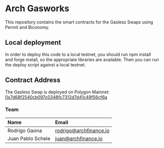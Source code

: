 # Arch Gasworks


This repository contains the smart contracts for the Gasless Swaps using Permit and Biconomy.

## Local deployment

In order to deploy this code to a local testnet, you should run npm install and forge install, so the appropriate libraries are available. Then you can run the deploy script against a local testnet.


## Contract Address 

The Gasless Swap is deployed on Polygon Mainnet: [0x7d68f2540cb097c0348fc7312d7d41c48f56cf6a](https://polygonscan.com/address/0x7d68f2540cb097c0348fc7312d7d41c48f56cf6a)

### Team
| Name | Email |
| :-------------- | :---------------- |
| Rodrigo Gaona | rodrigo@archfinance.io |
| Juan Pablo Schele | juan@archfinance.io |

